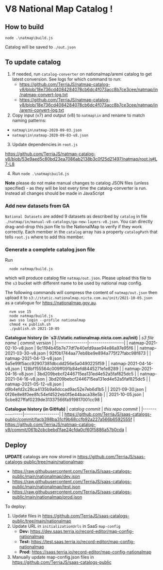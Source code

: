 # V8 National Map Catalog !

## How to build

```
node .\natmap\build.js
```

Catalog will be saved to `./out.json`

## To update catalog

1. If needed, run `catalog-converter` on nationalmap/aremi catalog to get latest conversion. See logs for which command to run:
   - https://github.com/TerriaJS/natmap-catalog-v8/blob/18e736cd4084284078cb6dc4f073acc8b7ce3cee/natmap/in/natmap-convert-log.txt
   - https://github.com/TerriaJS/natmap-catalog-v8/blob/18e736cd4084284078cb6dc4f073acc8b7ce3cee/natmap/in/aremi-convert-log.txt
2. Copy input (v7) and output (v8) to `natmap\in` and rename to match naming patterns:

- `natmap\in\natmap-2020-09-03.json`
- `natmap\in\natmap-2020-09-03-v8.json`

3. Update dependencies in `root.js`

https://github.com/TerriaJS/natmap-catalog-v8/blob/53e9aed5c80bd23ea7086ab2138b3c0f25d21497/natmap/root.js#L7-L8

4. Run `node .\natmap\build.js`

**Note** please do not make manual changes to catalog JSON files (unless specified) - as they will be lost every time the catalog-converter is run. Instead all changes should be made in JavaScript

### Add new datasets from GA

`National Datasets` are added 9 datasets as described by `catalog` in file `./natmap/in/manual-v8-catalogs/ga-new-layers-v8.json`. You can directly drag-and-drop this
json file to the NationalMap to verify if they work correctly. Each member in the `catalog` array has a property `catalogPath` that tells `root.js` where to add this
member.

### Generate a complete catalog json file

Run

```
  node natmap/build.js
```

which will produce catalog file `natmap/out.json`. Please upload this file to the `s3` bucket with different name to be used by national map config.

The following commands will compress the content of `natmap/out.json` then upload it to `s3://static.nationalmap.nicta.com.au/init/2021-10-05.json` as a catalogue for https://nationalmap.gov.au.

```
  nvm use 15
  node natmap/build.js
  aws sso login --profile nationalmap
  chmod +x publish.sh 
  ./publish.sh 2021-10-05
```

**Catalogue history (in `s3://static.nationalmap.nicta.com.au/init)**
| *s3 file name* | *commit version* |
|----------------|------------------|
| natmap-2021-02-10-v8.json | 9c1194b45b7e77df7e40efd9aae94e86a97e95f6 |
| natmap-2021-03-30-v8.json | 92f0b1744aa77eb8be9e894a775f27fabc98f873 |
| natmap-2021-04-13-v8.json | 5a5e99f5acc92907381dbcdd256e5a0490225f59 |
| natmap-2021-04-14-v8.json | 128bf155564c009ff091b84efd8445271e1e8289 |
| natmap-2021-04-16-v8.json | 3bd209bebcf2446715ea131ed4e52a5faf825dc5 |
| natmap-2021-04-16-v8.json | 3bd209bebcf2446715ea131ed4e52a5faf825dc5 |
| natmap-2021-05-12-v8.json | d9b4efd2c28ca4135b9a6dccad9ac52e7eb6d1b5 |
| 2021-09-30.json | 0f26e8e8f0ee8fc54ef4522eb0f5e44baca38e5b |
| 2021-10-05.json | 5cbe827ffaf0239de31337566fa919817001cc98 |

**Catalogue history (in GitHub)**
| _catalog commit_ | _this repo commit_ |
|----------------|------------------|
| https://github.com/TerriaJS/saas-catalogs-public/commit/facb398ba31cf9b68ccfb92a227a566b6592555f | https://github.com/TerriaJS/natmap-catalog-v8/commit/061b2cbcbebd1fae24cfda0cf60f5886a57b0cda |

## Deploy

**UPDATE** catalogs are now stored in https://github.com/TerriaJS/saas-catalogs-public/tree/main/nationalmap:

- https://raw.githubusercontent.com/TerriaJS/saas-catalogs-public/main/nationalmap/dev.json
- https://raw.githubusercontent.com/TerriaJS/saas-catalogs-public/main/nationalmap/test.json
- https://raw.githubusercontent.com/TerriaJS/saas-catalogs-public/main/nationalmap/prod.json

To deploy:

1.  Update files in https://github.com/TerriaJS/saas-catalogs-public/tree/main/nationalmap
2.  Update URL in `initializationUrls` in SaaS `map-config`
    - **Dev:** https://dev.saas.terria.io/record-editor/map-config-nationalmap
    - **Test:** https://test.saas.terria.io/record-editor/map-config-nationalmap
    - **Prod:** https://saas.terria.io/record-editor/map-config-nationalmap
3. Manually update map-config.json files in https://github.com/TerriaJS/saas-catalogs-public
